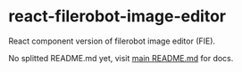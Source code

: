 # react-filerobot-image-editor

React component version of filerobot image editor (FIE).

No splitted README.md yet, visit [main README.md](../../) for docs.